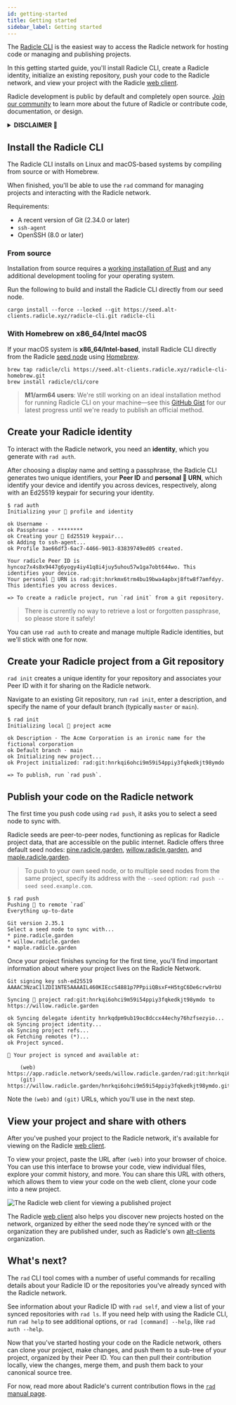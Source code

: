 ```yaml
---
id: getting-started
title: Getting started
sidebar_label: Getting started
---
```


The [Radicle
CLI](https://app.radicle.network/seeds/willow.radicle.garden/rad:git:hnrkmg77m8tfzj4gi4pa4mbhgysfgzwntjpao/tree/b1eda227c0ceaa5b15622905161ad8dcd92a3c04)
is the easiest way to access the Radicle network for hosting code or managing and publishing projects.

In this getting started guide, you'll install Radicle CLI, create a Radicle identity, initialize an existing repository,
push your code to the Radicle network, and view your project with the Radicle [web
client](https://app.radicle.network/).

Radicle development is public by default and completely open source. [Join our
community](get-involved/join-the-community) to learn more about the future of Radicle or contribute code, documentation,
or design.

<details>
  <summary><b>DISCLAIMER 🌱</b></summary>
  <br />
  <em>
    <p>
      As the Software is of experimental nature and deployed for testing
      purposes in a testnet environment only, you acknowledge that this Beta
      Version of the Software is likely to contain bugs, defects, or errors
      (including any bug, defect, or error relating to or resulting from the
      display, manipulation, processing, storage, transmission, or use of data)
      that may materially and adversely affect the use, functionality, or
      performance of Radicle or any product or system containing or used in
      conjunction with Radicle.
    </p>
    <p>
      You are aware and acknowledge that your processing, development,
      exchange, storage sharing, provision of, collaboration to or other
      involvement in Content on or via Radicle takes place in a testnet
      environment for testing purposes only. You acknowledge and agree that you
      have no claim to integrity and consistency regarding any Content
      whatsoever. You acknowledge and agree to the risk of total and
      irretrievable loss of Content throughout and after the Beta phase. You
      acknowledge and agree that any Content will most likely and without prior
      notice be irretrievably deleted upon completion of the testing phase. You
      acknowledge and agree that you are solely responsible for secure storage
      (e.g. backup copies) of Content and that the Foundation shall not be
      responsible and liable under any circumstance for any loss or corruption
      of Content.
    </p>
    <p>
      Read the rest of our Terms of Use [here][te].
    </p>
  </em>
</details>

## Install the Radicle CLI

The Radicle CLI installs on Linux and macOS-based systems by compiling from source or with Homebrew.

When finished, you'll be able to use the `rad` command for managing projects and interacting with the Radicle network.

Requirements:
- A recent version of Git (2.34.0 or later)
- `ssh-agent`
- OpenSSH (8.0 or later)

### From source

Installation from source requires a [working installation of Rust](https://www.rust-lang.org/tools/install) and any
additional development tooling for your operating system.

Run the following to build and install the Radicle CLI directly from our seed node.

```
cargo install --force --locked --git https://seed.alt-clients.radicle.xyz/radicle-cli.git radicle-cli
```

### With Homebrew on x86_64/Intel macOS

If your macOS system is **x86_64/Intel-based**, install Radicle CLI directly from the Radicle [seed
node](understanding-radicle/glossary/#seed) using [Homebrew](https://brew.sh/).

```
brew tap radicle/cli https://seed.alt-clients.radicle.xyz/radicle-cli-homebrew.git
brew install radicle/cli/core
```

> **M1/arm64 users**: We're still working on an ideal installation method for running Radicle CLI on your
> machine&mdash;see this [GitHub Gist](https://gist.github.com/sebastinez/d8f2d4979cad0d9f23c162702cdd4735) for our
> latest progress until we're ready to publish an official method.

## Create your Radicle identity

To interact with the Radicle network, you need an **identity**, which you generate with `rad auth`.

After choosing a display name and setting a passphrase, the Radicle CLI generates two unique identifiers, your **Peer
ID** and **personal 🌱 URN**, which identify your device and identify you across devices, respectively, along with an
Ed25519 keypair for securing your identity.

```
$ rad auth
Initializing your 🌱 profile and identity

ok Username · 
ok Passphrase · ********
ok Creating your 🌱 Ed25519 keypair...
ok Adding to ssh-agent...
ok Profile 3ae66df3-6ac7-4466-9013-83839749ed05 created.

Your radicle Peer ID is hyncoz7x4s8x9447g6yogy4iy41q8i4juy5uhou57w1ga7obt644wo. This identifies your device.
Your personal 🌱 URN is rad:git:hnrkmx6trm4bu19bwa4apbxj8ftw8f7amfdyy. This identifies you across devices.

=> To create a radicle project, run `rad init` from a git repository.
```

> There is currently no way to retrieve a lost or forgotten passphrase, so please store it safely!

You can use `rad auth` to create and manage multiple Radicle identities, but we'll stick with one for now.

## Create your Radicle project from a Git repository

`rad init` creates a unique identity for your repository and associates your Peer ID with it for sharing on the Radicle
network.

Navigate to an existing Git repository, run `rad init`, enter a description, and specify the name of your default branch
(typically `master` or `main`).

```
$ rad init
Initializing local 🌱 project acme

ok Description · The Acme Corporation is an ironic name for the fictional corporation
ok Default branch · main
ok Initializing new project...
ok Project initialized: rad:git:hnrkqi6ohci9m59i54ppiy3fqkedkjt98ymdo

=> To publish, run `rad push`.
```

## Publish your code on the Radicle network

The first time you push code using `rad push`, it asks you to select a seed node to sync with. 

Radicle seeds are peer-to-peer nodes, functioning as replicas for Radicle project data, that are accessible on the
public internet. Radicle offers three default seed nodes: [pine.radicle.garden](https://app.radicle.network/seeds/pine.radicle.garden),
[willow.radicle.garden](https://app.radicle.network/seeds/willow.radicle.garden), and
[maple.radicle.garden](https://app.radicle.network/seeds/maple.radicle.garden).

> To push to your own seed node, or to multiple seed nodes from the same project, specify its address with the `--seed`
> option: `rad push --seed seed.example.com`.

```
$ rad push
Pushing 🌱 to remote `rad`
Everything up-to-date

Git version 2.35.1
Select a seed node to sync with...
* pine.radicle.garden
* willow.radicle.garden
* maple.radicle.garden
```

Once your project finishes syncing for the first time, you'll find important information about where your project lives
on the Radicle Network.

```
Git signing key ssh-ed25519 AAAAC3NzaC1lZDI1NTE5AAAAIL460KIEccS4881p7PPpiiQBsxF+H5tgC6De6crw9rbU

Syncing 🌱 project rad:git:hnrkqi6ohci9m59i54ppiy3fqkedkjt98ymdo to https://willow.radicle.garden

ok Syncing delegate identity hnrkqdpm9ub19oc8dccx44echy76hzfsezyio...
ok Syncing project identity...
ok Syncing project refs...
ok Fetching remotes (*)...
ok Project synced.

🌱 Your project is synced and available at:

    (web) https://app.radicle.network/seeds/willow.radicle.garden/rad:git:hnrkqi6ohci9m59i54ppiy3fqkedkjt98ymdo/
    (git) https://willow.radicle.garden/hnrkqi6ohci9m59i54ppiy3fqkedkjt98ymdo.git
```

Note the `(web)` and `(git)` URLs, which you'll use in the next step.

## View your project and share with others

After you've pushed your project to the Radicle network, it's available for viewing on the Radicle [web
client](https://app.radicle.network).

To view your project, paste the URL after `(web)` into your browser of choice. You can use this interface to browse your
code, view individual files, explore your commit history, and more. You can share this URL with others, which allows
them to view your code on the web client, clone your code into a new project.

![The Radicle web client for viewing a published
project](/img/radicle-web-client.png)

The Radicle [web client](https://app.radicle.network) also helps you discover new projects hosted on the network,
organized by either the seed node they're synced with or the organization they are published under, such as Radicle's
own [alt-clients](https://app.radicle.network/alt-clients.radicle.eth) organization.

## What's next?

The `rad` CLI tool comes with a number of useful commands for recalling details about your Radicle ID or the
repositories you've already synced with the Radicle network.

See information about your Radicle ID with `rad self`, and view a list of your synced repositories with `rad ls`. If you
need help with using the Radicle CLI, run `rad help` to see additional options, or `rad [command] --help`, like `rad
auth --help`.

Now that you've started hosting your code on the Radicle network, others can clone your project, make changes, and push
them to a sub-tree of your project, organized by their Peer ID. You can then pull their contribution locally, view the
changes, merge them, and push them back to your canonical source tree.

For now, read more about Radicle's current contribution flows in the [`rad` manual
page](https://github.com/radicle-dev/radicle-cli/blob/f7a9314b5ff176a6836923c0424157070f995533/rad.1.adoc#contributing-to-a-radicle-project).

